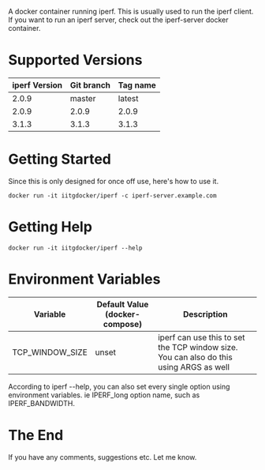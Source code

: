 A docker container running iperf. This is usually used to run the iperf client. If you want to run an iperf server, check out the iperf-server docker container.

# Supported Versions

iperf Version | Git branch | Tag name
--------------| ---------- |---------
2.0.9         | master     | latest
2.0.9         | 2.0.9      | 2.0.9
3.1.3         | 3.1.3      | 3.1.3

# Getting Started

Since this is only designed for once off use, here's how to use it.

```
docker run -it iitgdocker/iperf -c iperf-server.example.com
```

# Getting Help

```
docker run -it iitgdocker/iperf --help
```

# Environment Variables

Variable                 | Default Value (docker-compose) | Description
------------------------ | ------------------------------ |------------
TCP_WINDOW_SIZE          | unset                          | iperf can use this to set the TCP window size. You can also do this using ARGS as well

According to iperf --help, you can also set every single option using environment variables. ie IPERF_long option name, such as IPERF_BANDWIDTH.

# The End

If you have any comments, suggestions etc. Let me know.
